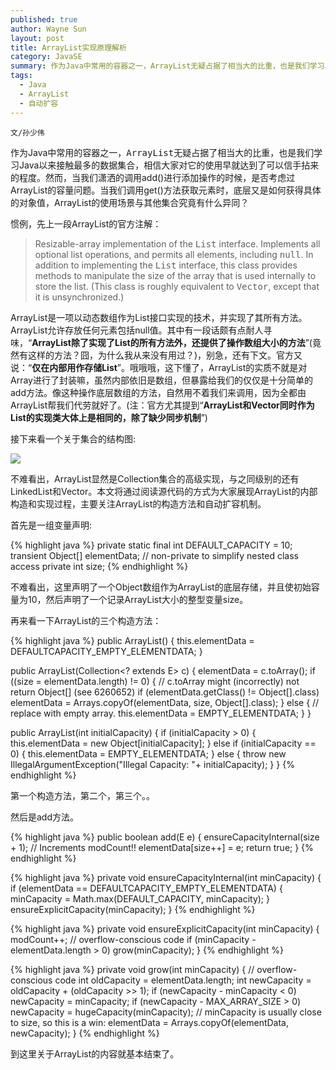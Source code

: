 ```yaml
---
published: true
author: Wayne Sun
layout: post
title: ArrayList实现原理解析
category: JavaSE
summary: 作为Java中常用的容器之一，ArrayList无疑占据了相当大的比重，也是我们学习Java以来接触最多的数据集合，相信大家对它的使用早就达到了可以信手拈来的程度。然而，当我们潇洒的调用add()进行添加操作的时候，是否考虑过ArrayList的容量问题。当我们调用get()方法获取元素时，底层又是如何获得具体的对象值，ArrayList的使用场景与其他集合究竟有什么异同？
tags:
  - Java
  - ArrayList
  - 自动扩容
---
```


`文/孙少伟`

作为Java中常用的容器之一，<tt>ArrayList</tt>无疑占据了相当大的比重，也是我们学习Java以来接触最多的数据集合，相信大家对它的使用早就达到了可以信手拈来的程度。然而，当我们潇洒的调用add()进行添加操作的时候，是否考虑过ArrayList的容量问题。当我们调用get()方法获取元素时，底层又是如何获得具体的对象值，ArrayList的使用场景与其他集合究竟有什么异同？

惯例，先上一段ArrayList的官方注解：

> Resizable-array implementation of the <tt>List</tt> interface.  Implements all optional list operations, and permits all elements, including <tt>null</tt>.  In addition to implementing the <tt>List</tt> interface, this class provides methods to manipulate the size of the array that is used internally to store the list.  (This class is roughly equivalent to <tt>Vector</tt>, except that it is unsynchronized.)

ArrayList是一项以动态数组作为List接口实现的技术，并实现了其所有方法。ArrayList允许存放任何元素包括null值。其中有一段话颇有点耐人寻味，<q>**ArrayList除了实现了List的所有方法外，还提供了操作数组大小的方法**</q>(竟然有这样的方法？囧，为什么我从来没有用过？)，别急，还有下文。官方又说：<q>**仅在内部用作存储List**</q>。哦哦哦，这下懂了，ArrayList的实质不就是对Array进行了封装嘛，虽然内部依旧是数组，但暴露给我们的仅仅是十分简单的add方法。像这种操作底层数组的方法，自然用不着我们来调用，因为全都由ArrayList帮我们代劳就好了。(注：官方尤其提到<q>**ArrayList和Vector同时作为List的实现类大体上是相同的，除了缺少同步机制**</q>)

接下来看一个关于集合的结构图:

![](http://cdowv.img48.wal8.com/img48/519761_20150601204824/1464240935.jpg)

不难看出，ArrayList显然是Collection集合的高级实现，与之同级别的还有LinkedList和Vector。本文将通过阅读源代码的方式为大家展现ArrayList的内部构造和实现过程，主要关注ArrayList的构造方法和自动扩容机制。

首先是一组变量声明:

{% highlight java %} 
private static final int DEFAULT_CAPACITY = 10;
transient Object[] elementData; // non-private to simplify nested class access
private int size;
{% endhighlight %}

不难看出，这里声明了一个Object数组作为ArrayList的底层存储，并且使初始容量为10，然后声明了一个记录ArrayList大小的整型变量size。

再来看一下ArrayList的三个构造方法：

{% highlight java %} 
public ArrayList() {
    this.elementData = DEFAULTCAPACITY_EMPTY_ELEMENTDATA;
}

public ArrayList(Collection<? extends E> c) {
    elementData = c.toArray();
    if ((size = elementData.length) != 0) {
        // c.toArray might (incorrectly) not return Object[] (see 6260652)
        if (elementData.getClass() != Object[].class)
            elementData = Arrays.copyOf(elementData, size, Object[].class);
    } else {
        // replace with empty array.
        this.elementData = EMPTY_ELEMENTDATA;
    }
}

public ArrayList(int initialCapacity) {
    if (initialCapacity > 0) {
        this.elementData = new Object[initialCapacity];
    } else if (initialCapacity == 0) {
        this.elementData = EMPTY_ELEMENTDATA;
    } else {
        throw new IllegalArgumentException("Illegal Capacity: "+
                                           initialCapacity);
    }
}
{% endhighlight %}

第一个构造方法，第二个，第三个。。

然后是add方法。

{% highlight java %} 
public boolean add(E e) {
    ensureCapacityInternal(size + 1);  // Increments modCount!!
    elementData[size++] = e;
    return true;
}
{% endhighlight %}

{% highlight java %} 
private void ensureCapacityInternal(int minCapacity) {
    if (elementData == DEFAULTCAPACITY_EMPTY_ELEMENTDATA) {
        minCapacity = Math.max(DEFAULT_CAPACITY, minCapacity);
    }
    ensureExplicitCapacity(minCapacity);
}
{% endhighlight %}

{% highlight java %} 
private void ensureExplicitCapacity(int minCapacity) {
    modCount++;
    // overflow-conscious code
    if (minCapacity - elementData.length > 0)
        grow(minCapacity);
}
{% endhighlight %}

{% highlight java %} 
private void grow(int minCapacity) {
    // overflow-conscious code
    int oldCapacity = elementData.length;
    int newCapacity = oldCapacity + (oldCapacity >> 1);
    if (newCapacity - minCapacity < 0)
        newCapacity = minCapacity;
    if (newCapacity - MAX_ARRAY_SIZE > 0)
        newCapacity = hugeCapacity(minCapacity);
    // minCapacity is usually close to size, so this is a win:
    elementData = Arrays.copyOf(elementData, newCapacity);
}
{% endhighlight %}

到这里关于ArrayList的内容就基本结束了。
